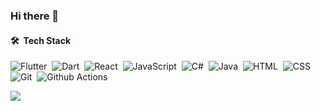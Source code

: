### Hi there 👋
#### 🛠 &nbsp;Tech Stack
![Flutter](https://img.shields.io/badge/Flutter-05122A?style=flat&logo=Flutter&logoColor=white)&nbsp;
![Dart](https://img.shields.io/badge/Dart-05122A?style=flat&logo=Dart&logoColor=white)&nbsp;
![React](https://img.shields.io/badge/-React-05122A?style=flat&logo=react&logoColor=white)&nbsp;
![JavaScript](https://img.shields.io/badge/-JavaScript-05122A?style=flat&logo=javascript&logoColor=white)&nbsp;
![C#](https://img.shields.io/badge/-c%23%20-05122A?style=flat&logo=c-sharp&logoColor=white)&nbsp;
![Java](https://img.shields.io/badge/-Java-05122A?style=flat&logo=Java&logoColor=white)&nbsp;
![HTML](https://img.shields.io/badge/-HTML-05122A?style=flat&logo=HTML5&logoColor=white)&nbsp;
![CSS](https://img.shields.io/badge/-CSS-05122A?style=flat&logo=CSS3&logoColor=white)&nbsp;
![Git](https://img.shields.io/badge/-Git-05122A?style=flat&logo=git&logoColor=white)&nbsp;
![Github Actions](https://img.shields.io/badge/-Github%20Actions-05122A?style=flat&logo=Github-Actions&logoColor=white)&nbsp;

![](https://github-readme-stats.vercel.app/api?username=michaelkmalak&count_private=true&theme=default&show_icons=true)
